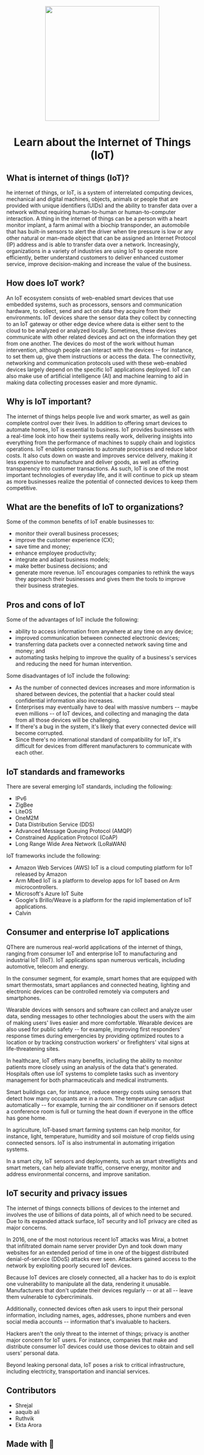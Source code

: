 
<P align="center">
 <img src="https://user-images.githubusercontent.com/84700316/136800031-88753054-c329-46ab-9fd9-cf0b3ae3985c.png" width=300px>
</p>

<h1 align="center"> Learn about the Internet of Things (IoT) </h1>

## What is internet of things (IoT)?
he internet of things, or IoT, is a system of interrelated computing devices, mechanical and digital machines, objects, animals or people that are provided with unique identifiers (UIDs) and the ability to transfer data over a network without requiring human-to-human or human-to-computer interaction.
A thing in the internet of things can be a person with a heart monitor implant, a farm animal with a biochip transponder, an automobile that has built-in sensors to alert the driver when tire pressure is low or any other natural or man-made object that can be assigned an Internet Protocol (IP) address and is able to transfer data over a network.
Increasingly, organizations in a variety of industries are using IoT to operate more efficiently, better understand customers to deliver enhanced customer service, improve decision-making and increase the value of the business.

## How does IoT work?
An IoT ecosystem consists of web-enabled smart devices that use embedded systems, such as processors, sensors and communication hardware, to collect, send and act on data they acquire from their environments. IoT devices share the sensor data they collect by connecting to an IoT gateway or other edge device where data is either sent to the cloud to be analyzed or analyzed locally. Sometimes, these devices communicate with other related devices and act on the information they get from one another. The devices do most of the work without human intervention, although people can interact with the devices -- for instance, to set them up, give them instructions or access the data.
The connectivity, networking and communication protocols used with these web-enabled devices largely depend on the specific IoT applications deployed.
IoT can also make use of artificial intelligence (AI) and machine learning to aid in making data collecting processes easier and more dynamic.

## Why is IoT important? 
The internet of things helps people live and work smarter, as well as gain complete control over their lives. In addition to offering smart devices to automate homes, IoT is essential to business. IoT provides businesses with a real-time look into how their systems really work, delivering insights into everything from the performance of machines to supply chain and logistics operations.
IoT enables companies to automate processes and reduce labor costs. It also cuts down on waste and improves service delivery, making it less expensive to manufacture and deliver goods, as well as offering transparency into customer transactions.
As such, IoT is one of the most important technologies of everyday life, and it will continue to pick up steam as more businesses realize the potential of connected devices to keep them competitive.

## What are the benefits of IoT to organizations?

Some of the common benefits of IoT enable businesses to:
* monitor their overall business processes;
* improve the customer experience (CX);
* save time and money;
* enhance employee productivity;
* integrate and adapt business models;
* make better business decisions; and
* generate more revenue.
IoT encourages companies to rethink the ways they approach their businesses and gives them the tools to improve their business strategies.

## Pros and cons of IoT
Some of the advantages of IoT include the following:
* ability to access information from anywhere at any time on any device;
* improved communication between connected electronic devices;
* transferring data packets over a connected network saving time and money; and
* automating tasks helping to improve the quality of a business's services and reducing the need for human intervention.

Some disadvantages of IoT include the following:
* As the number of connected devices increases and more information is shared between devices, the potential that a hacker could steal confidential information also increases.
* Enterprises may eventually have to deal with massive numbers -- maybe even millions -- of IoT devices, and collecting and managing the data from all those devices will be challenging.
* If there's a bug in the system, it's likely that every connected device will become corrupted.
* Since there's no international standard of compatibility for IoT, it's difficult for devices from different manufacturers to communicate with each other.

## IoT standards and frameworks
 There are several emerging IoT standards, including the following:
* IPv6 
* ZigBee 
* LiteOS 
* OneM2M 
* Data Distribution Service (DDS) 
* Advanced Message Queuing Protocol (AMQP) 
* Constrained Application Protocol (CoAP)
* Long Range Wide Area Network (LoRaWAN) 

 IoT frameworks include the following:
* Amazon Web Services (AWS) IoT is a cloud computing platform for IoT released by Amazon
* Arm Mbed IoT is a platform to develop apps for IoT based on Arm microcontrollers.
* Microsoft's Azure IoT Suite  
* Google's Brillo/Weave is a platform for the rapid implementation of IoT applications.
* Calvin 

## Consumer and enterprise IoT applications

 QThere are numerous real-world applications of the internet of things, ranging from consumer IoT and enterprise IoT to manufacturing and industrial IoT (IIoT). IoT applications span numerous verticals, including automotive, telecom and energy.

In the consumer segment, for example, smart homes that are equipped with smart thermostats, smart appliances and connected heating, lighting and electronic devices can be controlled remotely via computers and smartphones.

Wearable devices with sensors and software can collect and analyze user data, sending messages to other technologies about the users with the aim of making users' lives easier and more comfortable. Wearable devices are also used for public safety -- for example, improving first responders' response times during emergencies by providing optimized routes to a location or by tracking construction workers' or firefighters' vital signs at life-threatening sites.

In healthcare, IoT offers many benefits, including the ability to monitor patients more closely using an analysis of the data that's generated. Hospitals often use IoT systems to complete tasks such as inventory management for both pharmaceuticals and medical instruments.

Smart buildings can, for instance, reduce energy costs using sensors that detect how many occupants are in a room. The temperature can adjust automatically -- for example, turning the air conditioner on if sensors detect a conference room is full or turning the heat down if everyone in the office has gone home.

In agriculture, IoT-based smart farming systems can help monitor, for instance, light, temperature, humidity and soil moisture of crop fields using connected sensors. IoT is also instrumental in automating irrigation systems.

In a smart city, IoT sensors and deployments, such as smart streetlights and smart meters, can help alleviate traffic, conserve energy, monitor and address environmental concerns, and improve sanitation.

## IoT security and privacy issues

The internet of things connects billions of devices to the internet and involves the use of billions of data points, all of which need to be secured. Due to its expanded attack surface, IoT security and IoT privacy are cited as major concerns.

In 2016, one of the most notorious recent IoT attacks was Mirai, a botnet that infiltrated domain name server provider Dyn and took down many websites for an extended period of time in one of the biggest distributed denial-of-service (DDoS) attacks ever seen. Attackers gained access to the network by exploiting poorly secured IoT devices.

Because IoT devices are closely connected, all a hacker has to do is exploit one vulnerability to manipulate all the data, rendering it unusable. Manufacturers that don't update their devices regularly -- or at all -- leave them vulnerable to cybercriminals.

Additionally, connected devices often ask users to input their personal information, including names, ages, addresses, phone numbers and even social media accounts -- information that's invaluable to hackers.

Hackers aren't the only threat to the internet of things; privacy is another major concern for IoT users. For instance, companies that make and distribute consumer IoT devices could use those devices to obtain and sell users' personal data.

Beyond leaking personal data, IoT poses a risk to critical infrastructure, including electricity, transportation and inancial services.

## Contributors 
- Shrejal 
- aaquib ali 
- Ruthvik 
- Ekta Arora

## Made with 🎈 
